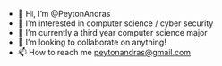 - 👋 Hi, I’m @PeytonAndras
- 👀 I’m interested in computer science / cyber security
- 🌱 I’m currently a third year computer science major
- 💞️ I’m looking to collaborate on anything!
- 📫 How to reach me peytonandras@gmail.com

<!---
PeytonAndras/PeytonAndras is a ✨ special ✨ repository because its `README.md` (this file) appears on your GitHub profile.
You can click the Preview link to take a look at your changes.
--->
